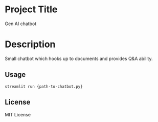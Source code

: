 # Project Title

Gen AI chatbot

# Description

Small chatbot which hooks up to documents and provides Q&A ability.

## Usage

```streamlit
streamlit run {path-to-chatbot.py}
```
## License

MIT License
```
 